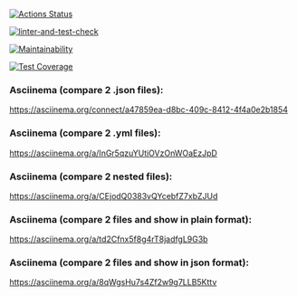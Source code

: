 [![Actions Status](https://github.com/ValentinaFediakova/frontend-project-lvl2/workflows/hexlet-check/badge.svg)](https://github.com/ValentinaFediakova/frontend-project-lvl2/actions)

[![linter-and-test-check](https://github.com/ValentinaFediakova/frontend-project-lvl2/actions/workflows/linter-and-tests-check.yml/badge.svg)](https://github.com/ValentinaFediakova/frontend-project-lvl2/actions/workflows/linter-and-tests-check.yml)

[![Maintainability](https://api.codeclimate.com/v1/badges/2a697c3d1afb290f45bc/maintainability)](https://codeclimate.com/github/ValentinaFediakova/frontend-project-lvl2/maintainability)

[![Test Coverage](https://api.codeclimate.com/v1/badges/2a697c3d1afb290f45bc/test_coverage)](https://codeclimate.com/github/ValentinaFediakova/frontend-project-lvl2/test_coverage)

### Asciinema (compare 2 .json files):
https://asciinema.org/connect/a47859ea-d8bc-409c-8412-4f4a0e2b1854

### Asciinema (compare 2 .yml files):
https://asciinema.org/a/InGr5qzuYUtiOVzOnWOaEzJpD

### Asciinema (compare 2 nested files):
https://asciinema.org/a/CEjodQ0383vQYcebfZ7xbZJUd

### Asciinema (compare 2 files and show in plain format):
https://asciinema.org/a/td2Cfnx5f8g4rT8jadfgL9G3b

### Asciinema (compare 2 files and show in json format):
https://asciinema.org/a/8qWgsHu7s4Zf2w9g7LLB5Kttv
